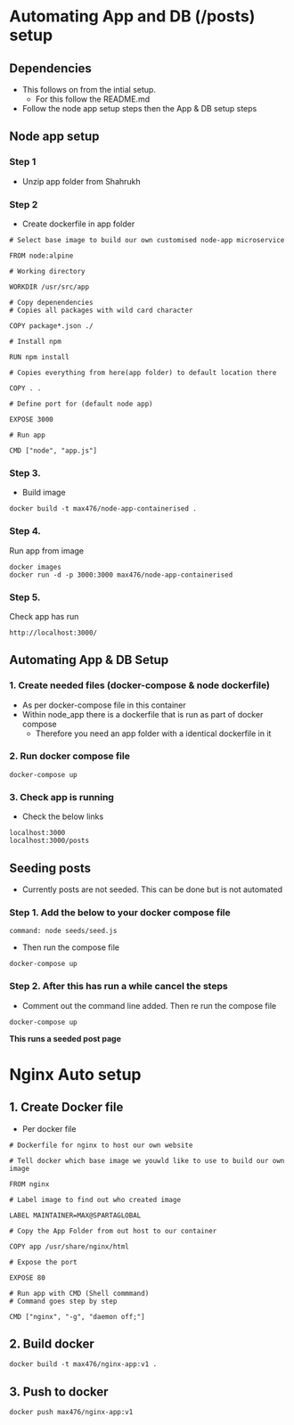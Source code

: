 # Automating App and DB (/posts) setup

## Dependencies

- This follows on from the intial setup.
	- For this follow the README.md
- Follow the node app setup steps then the App & DB setup steps

## Node app setup

### Step 1

- Unzip app folder from Shahrukh

### Step 2

- Create dockerfile in app folder

```
# Select base image to build our own customised node-app microservice

FROM node:alpine

# Working directory

WORKDIR /usr/src/app

# Copy depenendencies
# Copies all packages with wild card character

COPY package*.json ./

# Install npm

RUN npm install

# Copies everything from here(app folder) to default location there

COPY . .

# Define port for (default node app)

EXPOSE 3000

# Run app

CMD ["node", "app.js"]
```

### Step 3.

- Build image

```docker build -t max476/node-app-containerised .```

### Step 4.

Run app from image

```
docker images
docker run -d -p 3000:3000 max476/node-app-containerised
```

### Step 5.

Check app has run

```http://localhost:3000/```

## Automating App & DB Setup

### 1. Create needed files (docker-compose & node dockerfile)

- As per docker-compose file in this container
- Within node_app there is a dockerfile that is run as part of docker compose
	- Therefore you need an app folder with a identical dockerfile in it

### 2. Run docker compose file

```docker-compose up```

### 3. Check app is running

- Check the below links

```
localhost:3000
localhost:3000/posts
```

## Seeding posts

- Currently posts are not seeded. This can be done but is not automated

### Step 1. Add the below to your docker compose file

```command: node seeds/seed.js```

- Then run the compose file

```docker-compose up```

### Step 2. After this has run a while cancel the steps

- Comment out the command line added. Then re run the compose file

```docker-compose up```

**This runs a seeded post page**

# Nginx Auto setup

## 1. Create Docker file

- Per docker file 
```
# Dockerfile for nginx to host our own website

# Tell docker which base image we youwld like to use to build our own image

FROM nginx

# Label image to find out who created image

LABEL MAINTAINER=MAX@SPARTAGLOBAL

# Copy the App Folder from out host to our container

COPY app /usr/share/nginx/html

# Expose the port

EXPOSE 80

# Run app with CMD (Shell commmand)
# Command goes step by step

CMD ["nginx", "-g", "daemon off;"]
```

## 2. Build docker

```docker build -t max476/nginx-app:v1 .```

## 3. Push to docker

```docker push max476/nginx-app:v1```
